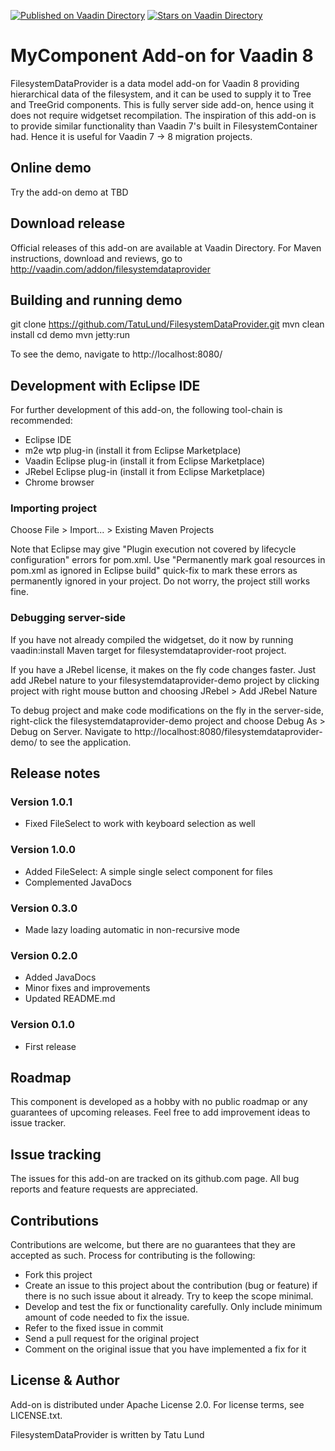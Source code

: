 [![Published on Vaadin  Directory](https://img.shields.io/badge/Vaadin%20Directory-published-00b4f0.svg)](https://vaadin.com/directory/component/filesystem-dataprovider-add-on)
[![Stars on Vaadin Directory](https://img.shields.io/vaadin-directory/star/filesystem-dataprovider-add-on.svg)](https://vaadin.com/directory/component/filesystem-dataprovider-add-on)

# MyComponent Add-on for Vaadin 8

FilesystemDataProvider is a data model add-on for Vaadin 8 providing hierarchical
data of the filesystem, and it can be used to supply it to Tree and TreeGrid components.
This is fully server side add-on, hence using it does not require widgetset recompilation.
The inspiration of this add-on is to provide similar functionality than Vaadin 7's 
built in FilesystemContainer had. Hence it is useful for Vaadin 7 -> 8 migration projects.

## Online demo

Try the add-on demo at TBD

## Download release

Official releases of this add-on are available at Vaadin Directory. For Maven instructions, download and reviews, go to http://vaadin.com/addon/filesystemdataprovider

## Building and running demo

git clone https://github.com/TatuLund/FilesystemDataProvider.git
mvn clean install
cd demo
mvn jetty:run

To see the demo, navigate to http://localhost:8080/

## Development with Eclipse IDE

For further development of this add-on, the following tool-chain is recommended:
- Eclipse IDE
- m2e wtp plug-in (install it from Eclipse Marketplace)
- Vaadin Eclipse plug-in (install it from Eclipse Marketplace)
- JRebel Eclipse plug-in (install it from Eclipse Marketplace)
- Chrome browser

### Importing project

Choose File > Import... > Existing Maven Projects

Note that Eclipse may give "Plugin execution not covered by lifecycle configuration" errors for pom.xml. Use "Permanently mark goal resources in pom.xml as ignored in Eclipse build" quick-fix to mark these errors as permanently ignored in your project. Do not worry, the project still works fine. 

### Debugging server-side

If you have not already compiled the widgetset, do it now by running vaadin:install Maven target for filesystemdataprovider-root project.

If you have a JRebel license, it makes on the fly code changes faster. Just add JRebel nature to your filesystemdataprovider-demo project by clicking project with right mouse button and choosing JRebel > Add JRebel Nature

To debug project and make code modifications on the fly in the server-side, right-click the filesystemdataprovider-demo project and choose Debug As > Debug on Server. Navigate to http://localhost:8080/filesystemdataprovider-demo/ to see the application.


## Release notes

### Version 1.0.1
- Fixed FileSelect to work with keyboard selection as well

### Version 1.0.0
- Added FileSelect: A simple single select component for files
- Complemented JavaDocs

### Version 0.3.0
- Made lazy loading automatic in non-recursive mode

### Version 0.2.0
- Added JavaDocs
- Minor fixes and improvements
- Updated README.md

### Version 0.1.0
- First release

## Roadmap

This component is developed as a hobby with no public roadmap or any guarantees of upcoming releases. Feel free to add improvement ideas to issue tracker.

## Issue tracking

The issues for this add-on are tracked on its github.com page. All bug reports and feature requests are appreciated. 

## Contributions

Contributions are welcome, but there are no guarantees that they are accepted as such. Process for contributing is the following:
- Fork this project
- Create an issue to this project about the contribution (bug or feature) if there is no such issue about it already. Try to keep the scope minimal.
- Develop and test the fix or functionality carefully. Only include minimum amount of code needed to fix the issue.
- Refer to the fixed issue in commit
- Send a pull request for the original project
- Comment on the original issue that you have implemented a fix for it

## License & Author

Add-on is distributed under Apache License 2.0. For license terms, see LICENSE.txt.

FilesystemDataProvider is written by Tatu Lund


